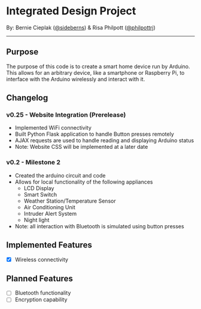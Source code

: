 # Integrated Design Project
By: Bernie Cieplak ([@sideberns](https://github.com/sideberns)) & Risa Philpott ([@philpottrj](https://github.com/philpottrj))

---

## Purpose
The purpose of this code is to create a smart home device run by Arduino.  This allows for an arbitrary device, like a smartphone or Raspberry Pi, to interface with the Arduino wirelessly and interact with it.

## Changelog

### v0.25 - Website Integration (Prerelease)
- Implemented WiFi connectivity
- Built Python Flask application to handle Button presses remotely
- AJAX requests are used to handle reading and displaying Arduino status
- Note: Website CSS will be implemented at a later date

### v0.2 - Milestone 2
- Created the arduino circuit and code
- Allows for local functionality of the following appliances
	- LCD Display
	- Smart Switch
	- Weather Station/Temperature Sensor
	- Air Conditioning Unit
	- Intruder Alert System
	- Night light
- Note: all interaction with Bluetooth is simulated using button presses

## Implemented Features
- [x] Wireless connectivity

## Planned Features
- [ ] Bluetooth functionality
- [ ] Encryption capability
